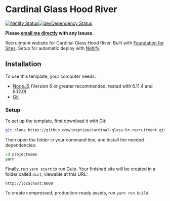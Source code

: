 # Cardinal Glass Hood River

[![Netlify Status](https://api.netlify.com/api/v1/badges/7a2f25f0-750c-49cd-a742-2bb536b93fe9/deploy-status)](https://app.netlify.com/sites/cardinalhr/deploys)[![devDependency Status](https://david-dm.org/zurb/foundation-zurb-template/dev-status.svg)](https://david-dm.org/zurb/foundation-zurb-template#info=devDependencies)


**Please [email me directly](mailto:ian@iandaly.com) with any issues.**

Recruitment website for Cardinal Glass Hood River. Built with [Foundation for Sites](http://foundation.zurb.com/sites). Setup for automatic deploy with [Netlify](https://www.netlify.com/).

## Installation

To use this template, your computer needs:

- [NodeJS](https://nodejs.org/en/) (Version 6 or greater recommended, tested with 6.11.4 and 8.12.0)
- [Git](https://git-scm.com/)

### Setup

To set up the template, first download it with Git:

```bash
git clone https://github.com/ineptian/cardinal-glass-hr-recruitment.git projectname
```

Then open the folder in your command line, and install the needed dependencies:

```bash
cd projectname
yarn
```

Finally, run `yarn start` to run Gulp. Your finished site will be created in a folder called `dist`, viewable at this URL:

```
http://localhost:8000
```

To create compressed, production-ready assets, run `yarn run build`.
